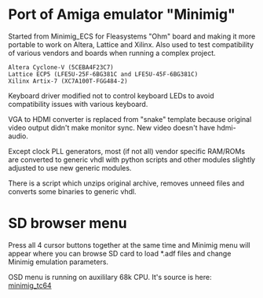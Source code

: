 # Port of Amiga emulator "Minimig"

Started from Minimig_ECS for Fleasystems "Ohm" board
and making it more portable to work on Altera, Lattice
and Xilinx. Also used to test compatibility of various
vendors and boards when running a complex project.

    Altera Cyclone-V (5CEBA4F23C7)
    Lattice ECP5 (LFE5U-25F-6BG381C and LFE5U-45F-6BG381C)
    Xilinx Artix-7 (XC7A100T-FGG484-2)

Keyboard driver modified not to control keyboard LEDs
to avoid compatibility issues with various keyboard.

VGA to HDMI converter is replaced from "snake" template
because original video output didn't make monitor sync.
New video doesn't have hdmi-audio.

Except clock PLL generators, most (if not all) vendor specific
RAM/ROMs are converted to generic vhdl with python scripts
and other modules slightly adjusted to use new generic modules.

There is a script which unzips original archive, removes
unneed files and converts some binaries to generic vhdl.

# SD browser menu

Press all 4 cursor buttons together at the same time and
Minimig menu will appear where you can browse SD card to
load *.adf files and change Minimig emulation parameters.

OSD menu is running on auxililary 68k CPU. It's source is here:
[minimig_tc64](https://github.com/robinsonb5/minimig_tc64)
